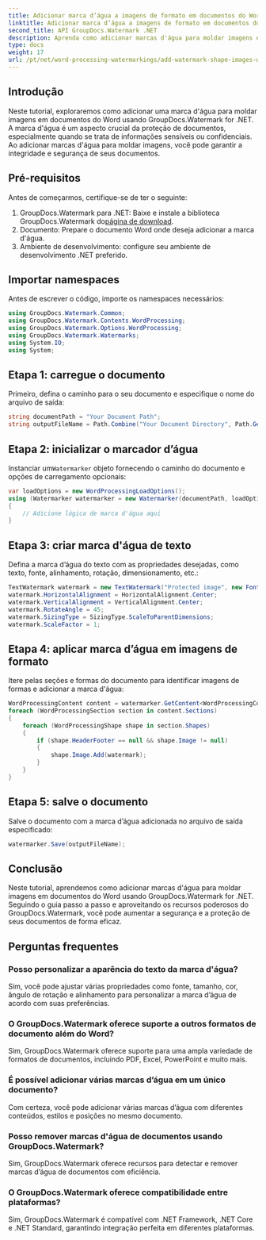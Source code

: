 ```yaml
---
title: Adicionar marca d’água a imagens de formato em documentos do Word
linktitle: Adicionar marca d’água a imagens de formato em documentos do Word
second_title: API GroupDocs.Watermark .NET
description: Aprenda como adicionar marcas d'água para moldar imagens em documentos do Word usando GroupDocs.Watermark for .NET. Aumente a segurança dos documentos com este tutorial.
type: docs
weight: 17
url: /pt/net/word-processing-watermarkings/add-watermark-shape-images-word-docs/
---
```

## Introdução
Neste tutorial, exploraremos como adicionar uma marca d'água para moldar imagens em documentos do Word usando GroupDocs.Watermark for .NET. A marca d'água é um aspecto crucial da proteção de documentos, especialmente quando se trata de informações sensíveis ou confidenciais. Ao adicionar marcas d'água para moldar imagens, você pode garantir a integridade e segurança de seus documentos.
## Pré-requisitos
Antes de começarmos, certifique-se de ter o seguinte:
1.  GroupDocs.Watermark para .NET: Baixe e instale a biblioteca GroupDocs.Watermark do[página de download](https://releases.groupdocs.com/Watermark/net/).
2. Documento: Prepare o documento Word onde deseja adicionar a marca d'água.
3. Ambiente de desenvolvimento: configure seu ambiente de desenvolvimento .NET preferido.
## Importar namespaces
Antes de escrever o código, importe os namespaces necessários:
```csharp
using GroupDocs.Watermark.Common;
using GroupDocs.Watermark.Contents.WordProcessing;
using GroupDocs.Watermark.Options.WordProcessing;
using GroupDocs.Watermark.Watermarks;
using System.IO;
using System;
```
## Etapa 1: carregue o documento
Primeiro, defina o caminho para o seu documento e especifique o nome do arquivo de saída:
```csharp
string documentPath = "Your Document Path";
string outputFileName = Path.Combine("Your Document Directory", Path.GetFileName(documentPath));
```
## Etapa 2: inicializar o marcador d’água
 Instanciar um`Watermarker` objeto fornecendo o caminho do documento e opções de carregamento opcionais:
```csharp
var loadOptions = new WordProcessingLoadOptions();
using (Watermarker watermarker = new Watermarker(documentPath, loadOptions))
{
    // Adicione lógica de marca d'água aqui
}
```
## Etapa 3: criar marca d'água de texto
Defina a marca d’água do texto com as propriedades desejadas, como texto, fonte, alinhamento, rotação, dimensionamento, etc.:
```csharp
TextWatermark watermark = new TextWatermark("Protected image", new Font("Arial", 8));
watermark.HorizontalAlignment = HorizontalAlignment.Center;
watermark.VerticalAlignment = VerticalAlignment.Center;
watermark.RotateAngle = 45;
watermark.SizingType = SizingType.ScaleToParentDimensions;
watermark.ScaleFactor = 1;
```
## Etapa 4: aplicar marca d’água em imagens de formato
Itere pelas seções e formas do documento para identificar imagens de formas e adicionar a marca d'água:
```csharp
WordProcessingContent content = watermarker.GetContent<WordProcessingContent>();
foreach (WordProcessingSection section in content.Sections)
{
    foreach (WordProcessingShape shape in section.Shapes)
    {
        if (shape.HeaderFooter == null && shape.Image != null)
        {
            shape.Image.Add(watermark);
        }
    }
}
```
## Etapa 5: salve o documento
Salve o documento com a marca d’água adicionada no arquivo de saída especificado:
```csharp
watermarker.Save(outputFileName);
```

## Conclusão
Neste tutorial, aprendemos como adicionar marcas d'água para moldar imagens em documentos do Word usando GroupDocs.Watermark for .NET. Seguindo o guia passo a passo e aproveitando os recursos poderosos do GroupDocs.Watermark, você pode aumentar a segurança e a proteção de seus documentos de forma eficaz.
## Perguntas frequentes
### Posso personalizar a aparência do texto da marca d'água?
Sim, você pode ajustar várias propriedades como fonte, tamanho, cor, ângulo de rotação e alinhamento para personalizar a marca d’água de acordo com suas preferências.
### O GroupDocs.Watermark oferece suporte a outros formatos de documento além do Word?
Sim, GroupDocs.Watermark oferece suporte para uma ampla variedade de formatos de documentos, incluindo PDF, Excel, PowerPoint e muito mais.
### É possível adicionar várias marcas d’água em um único documento?
Com certeza, você pode adicionar várias marcas d’água com diferentes conteúdos, estilos e posições no mesmo documento.
### Posso remover marcas d'água de documentos usando GroupDocs.Watermark?
Sim, GroupDocs.Watermark oferece recursos para detectar e remover marcas d’água de documentos com eficiência.
### O GroupDocs.Watermark oferece compatibilidade entre plataformas?
Sim, GroupDocs.Watermark é compatível com .NET Framework, .NET Core e .NET Standard, garantindo integração perfeita em diferentes plataformas.